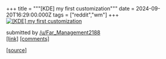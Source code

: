 +++
title = """[KDE] my first customization"""
date = 2024-09-20T16:29:00.000Z
tags = ["reddit","wm"]
+++
[![[KDE] my first customization](https://b.thumbs.redditmedia.com/A-vY_kvqnPt7LaVcTo-1XN8rqrA5nwAg5BpZJJZMS3I.jpg "[KDE] my first customization")](https://www.reddit.com/r/unixporn/comments/1flg747/kde_my_first_customization/)

submitted by [/u/Far\_Management2188](https://www.reddit.com/user/Far_Management2188)  
[\[link\]](https://www.reddit.com/gallery/1flg747) [\[comments\]](https://www.reddit.com/r/unixporn/comments/1flg747/kde_my_first_customization/)

[[source]](https://www.reddit.com/r/unixporn/comments/1flg747/kde_my_first_customization/)
